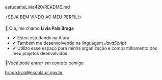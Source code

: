 
estudanteLivia420/README.md

⚡SEJA BEM VINDO AO MEU PERFIL!⚡

👤 Olá, me chamo **Livia Pais Braga**


- ✔︎ Estou estudando na Alura
- ✔︎ Também me desenvolvendo na linguagem *JavaScript*
- ✔︎ Utilizo esse espaço para minha organização e compartilhamento dos meu projetos deenvolvidos

💬*Você pode entrar em contato comigo*

braga.livia@escola.pr.gov.br
